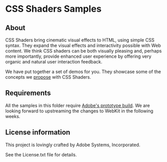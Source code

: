 CSS Shaders Samples
===================

About
-----

CSS Shaders bring cinematic visual effects to HTML, using simple CSS syntax.
They expand the visual effects and interactivity possible with Web content.
We think CSS shaders can be both visually pleasing and, perhaps more importantly,
provide enhanced user experience by offering very organic and natural user
interaction feedback.

We have put together a set of demos for you. They showcase some of the concepts
we [propose](https://dvcs.w3.org/hg/FXTF/raw-file/tip/filters/index.html) with CSS Shaders.

Requirements
------------

All the samples in this folder require [Adobe's prototype build](https://github.com/adobe/webkit/tree/may2012-f2f-prototype). We are looking forward to upstreaming the changes to WebKit in the following weeks.

License information
-------------------

This project is lovingly crafted by Adobe Systems, Incorporated.

See the License.txt file for details.

